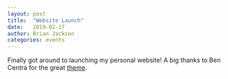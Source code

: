 ```yaml
---
layout: post
title:  "Website Launch"
date:   2019-02-17
author: Brian Jackson
categories: events
---
```


Finally got around to launching my personal website! A big thanks to Ben Centra for the great [theme](https://github.com/bencentra/centrarium).

